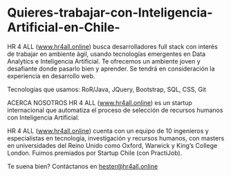 # Quieres-trabajar-con-Inteligencia-Artificial-en-Chile-

HR 4 ALL (www.hr4all.online) busca desarrolladores full stack con interés de trabajar en ambiente ágil, usando tecnologías emergentes en Data Analytics e Inteligencia Artificial. Te ofrecemos un ambiente joven y desafiante donde pasarlo bien y aprender. Se tendrá en consideración la experiencia en desarrollo web. 

Tecnologías que usamos: RoR/Java, JQuery, Bootstrap, SQL, CSS, Git

ACERCA NOSOTROS
HR 4 ALL (www.hr4all.online) es un startup internacional que automatiza el proceso de selección de recursos humanos con Inteligencia Artificial.  

HR 4 ALL (www.hr4all.online) cuenta con un equipo de 10 ingenieros y especialistas en tecnología, investigación y recursos humanos, con masters en universidades del Reino Unido como Oxford, Warwick y King’s College London. Fuimos premiados por Startup Chile (con PractiJob).

Te suena bien? Contáctanos en hester@hr4all.online
